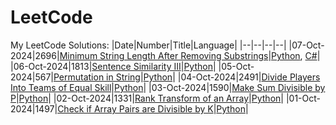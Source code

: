 # LeetCode
My LeetCode Solutions:
|Date|Number|Title|Language|
|--|--|--|--|
|07-Oct-2024|2696|[Minimum String Length After Removing Substrings](/2696)|[Python](/2696/2696.py), [C#](/2696/2696.cs)|
|06-Oct-2024|1813|[Sentence Similarity III](/1813)|[Python](/1813/1813.py)|
|05-Oct-2024|567|[Permutation in String](/567)|[Python](/567/567.py)|
|04-Oct-2024|2491|[Divide Players Into Teams of Equal Skill](/2491)|[Python](/2491/2491.py)|
|03-Oct-2024|1590|[Make Sum Divisible by P](/1590)|[Python](/1590/1590.py)|
|02-Oct-2024|1331|[Rank Transform of an Array](/1331)|[Python](/1331/1331.py)|
|01-Oct-2024|1497|[Check if Array Pairs are Divisible by K](/1497)|[Python](/1497/1497.py)|
